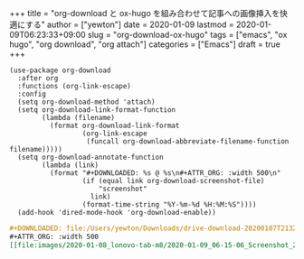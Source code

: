 +++
title = "org-download と ox-hugo を組み合わせて記事への画像挿入を快適にする"
author = ["yewton"]
date = 2020-01-09
lastmod = 2020-01-09T06:23:33+09:00
slug = "org-download-ox-hugo"
tags = ["emacs", "ox hugo", "org download", "org attach"]
categories = ["Emacs"]
draft = true
+++

```emacs-lisp
(use-package org-download
  :after org
  :functions (org-link-escape)
  :config
  (setq org-download-method 'attach)
  (setq org-download-link-format-function
        (lambda (filename)
          (format org-download-link-format
                  (org-link-escape
                   (funcall org-download-abbreviate-filename-function filename)))))
  (setq org-download-annotate-function
        (lambda (link)
          (format "#+DOWNLOADED: %s @ %s\n#+ATTR_ORG: :width 500\n"
                  (if (equal link org-download-screenshot-file)
                      "screenshot"
                    link)
                  (format-time-string "%Y-%m-%d %H:%M:%S"))))
  (add-hook 'dired-mode-hook 'org-download-enable))
```

```org
#+DOWNLOADED: file:/Users/yewton/Downloads/drive-download-20200107T213252Z-001/Screenshot_2020-01-08-01-02-47-757.jpeg @ 2020-01-09 06:15:06
#+ATTR_ORG: :width 500
[[file:images/2020-01-08_lonovo-tab-m8/2020-01-09_06-15-06_Screenshot_2020-01-08-01-02-47-757.jpeg]]
```

